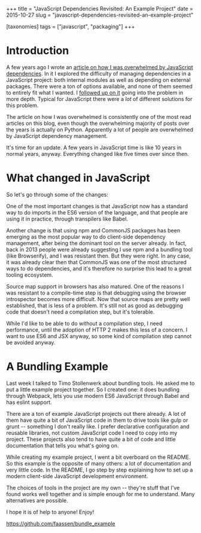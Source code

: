 +++
title = "JavaScript Dependencies Revisited: An Example Project"
date = 2015-10-27
slug = "javascript-dependencies-revisited-an-example-project"

[taxonomies]
tags = ["javascript", "packaging"]
+++

# Introduction

A few years ago I wrote an [article on how I was overwhelmed by
JavaScript
dependencies](/posts/overwhelmed-by-javascript-dependencies.html).
In it I explored the difficulty of managing dependencies in a JavaScript
project: both internal modules as well as depending on external
packages. There were a ton of options available, and none of them seemed
to entirely fit what I wanted. I [followed up on
it](/posts/js-dependency-tools-redux.html)
going into the problem in more depth. Typical for JavaScript there were
a _lot_ of different solutions for this problem.

The article on how I was overwhelmed is consistently one of the most
read articles on this blog, even though the overwhelming majority of
posts over the years is actually on Python. Apparently a lot of people
are overwhelmed by JavaScript dependency management.

It's time for an update. A few years in JavaScript time is like 10 years
in normal years, anyway. Everything changed like five times over since
then.

# What changed in JavaScript

So let's go through some of the changes:

One of the most important changes is that JavaScript now has a standard
way to do imports in the ES6 version of the language, and that people
are using it in practice, through transpilers like Babel.

Another change is that using npm and CommonJS packages has been emerging
as the most popular way to do client-side dependency management, after
being the dominant tool on the server already. In fact, back in 2013
people were already suggesting I use npm and a bundling tool (like
Browserify), and I was resistant then. But they were right. In any case,
it was already clear then that CommonJS was one of the most structured
ways to do dependencies, and it's therefore no surprise this lead to a
great tooling ecosystem.

Source map support in browsers has also matured. One of the reasons I
was resistant to a compile-time step is that debugging using the browser
introspector becomes more difficult. Now that source maps are pretty
well established, that is less of a problem. It's still not as good as
debugging code that doesn't need a compilation step, but it's tolerable.

While I'd like to be able to do without a compilation step, I need
performance, until the adoption of HTTP 2 makes this less of a concern.
I want to use ES6 and JSX anyway, so some kind of compilation step
cannot be avoided anyway.

# A Bundling Example

Last week I talked to Timo Stollenwerk about bundling tools. He asked me
to put a little example project together. So I created one: it does
bundling through Webpack, lets you use modern ES6 JavaScript through
Babel and has eslint support.

There are a ton of example JavaScript projects out there already. A lot
of them have quite a bit of JavaScript code in them to drive tools like
gulp or grunt -- something I don't really like. I prefer declarative
configuration and reusable libraries, not custom JavaScript code I need
to copy into my project. These projects also tend to have quite a bit of
code and little documentation that tells you what's going on.

While creating my example project, I went a bit overboard on the README.
So this example is the opposite of many others: a lot of documentation
and very little code. In the README, I go step by step explaining how to
set up a modern client-side JavaScript development environment.

The choices of tools in the project are my own -- they're stuff that
I've found works well together and is simple enough for me to
understand. Many alternatives are possible.

I hope it is of help to anyone! Enjoy!

<https://github.com/faassen/bundle_example>

